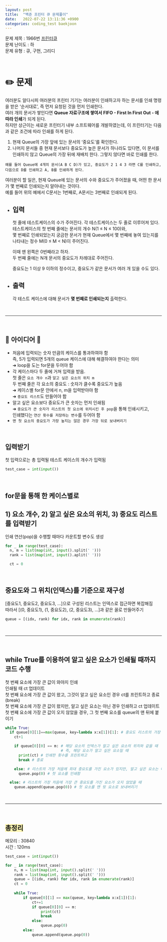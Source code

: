 ```yaml
---
layout: post
title:  "백준 프린터 큐 문제풀이"
date:   2022-07-22 13:11:36 +0900
categories: coding_test baekjoon
---
```


문제 제목 : 1966번 [프린터큐]  
문제 난이도 : 하   
문제 유형 : 큐, 구현, 그리디


<br>   

# ✏️ 문제

여러분도 알다시피 여러분의 프린터 기기는 여러분이 인쇄하고자 하는 문서를 인쇄 명령을 받은 ‘순서대로’, 즉 먼저 요청된 것을 먼저 인쇄한다.     
여러 개의 문서가 쌓인다면 **Queue 자료구조에 쌓여서 FIFO - First In First Out - 에 따라 인쇄**가 되게 된다.    
하지만 상근이는 새로운 프린터기 내부 소프트웨어를 개발하였는데, 이 프린터기는 다음과 같은 조건에 따라 인쇄를 하게 된다.   
  1. 현재 Queue의 가장 앞에 있는 문서의 ‘중요도’를 확인한다.
  2. 나머지 문서들 중 현재 문서보다 중요도가 높은 문서가 하나라도 있다면, 이 문서를 인쇄하지 않고 Queue의 가장 뒤에 재배치 한다. 그렇지 않다면 바로 인쇄를 한다.    
 
    예를 들어 Queue에 4개의 문서(A B C D)가 있고, 중요도가 2 1 4 3 라면 C를 인쇄하고, 다음으로 D를 인쇄하고 A, B를 인쇄하게 된다.

여러분이 할 일은, 현재 Queue에 있는 문서의 수와 중요도가 주어졌을 때, 어떤 한 문서가 몇 번째로 인쇄되는지 알아내는 것이다.      
예를 들어 위의 예에서 C문서는 1번째로, A문서는 3번째로 인쇄되게 된다.

- ## 입력   
  첫 줄에 테스트케이스의 수가 주어진다. 각 테스트케이스는 두 줄로 이루어져 있다.      
  테스트케이스의 첫 번째 줄에는 문서의 개수 N(1 ≤ N ≤ 100)와,    
  몇 번째로 인쇄되었는지 궁금한 문서가 현재 Queue에서 몇 번째에 놓여 있는지를 나타내는 정수 M(0 ≤ M < N)이 주어진다.

  이때 맨 왼쪽은 0번째라고 하자.    
  두 번째 줄에는 N개 문서의 중요도가 차례대로 주어진다.     
  
  중요도는 1 이상 9 이하의 정수이고, 중요도가 같은 문서가 여러 개 있을 수도 있다.

- ## 출력
  각 테스트 케이스에 대해 문서가 **몇 번째로 인쇄되는지** 출력한다.    


<br> 

--- 

<br>


## 🔔 아이디어 🔔
* 처음에 입력되는 숫자 만큼의 케이스를 통과하여야 함         
  즉, 5가 입력되면 5개의 queue 케이스에 대해 해결하여야 한다는 의미        
  ➜ loop을 도는 for문을 두어야 함        
* 각 케이스마다 두 줄에 거쳐 입력을 받음.     
  첫 줄은 `요소 개수 n`과 `알고 싶은 요소의 위치 m`    
  두 번째 줄은 각 요소의 중요도 : 숫자가 클수록 중요도가 높음      
  ➜ 케이스별 for문 안에서 n, m을 입력받아야 함     
  ➜ `중요도 리스트`도 만들어야 함   
* 알고 싶은 요소보다 중요도가 큰 숫자는 먼저 인쇄됨             
  ➜ `중요도가 큰 숫자가 리스트의 첫 요소에 위치시킨 후 pop`을 통해 인쇄시키고,      
  인쇄했다는 `연산 횟수를 저장하는 변수`를 두어야 함            
* `맨 첫 요소의 중요도가 가장 높지는 않은 경우 가장 뒤로 보내버리기`   


<br>


## 입력받기
첫 입력으로는 총 입력될 테스트 케이스의 개수가 입력됨        
``` python 
test_case = int(input())
```


<br>


## for문을 통해 한 케이스별로 
## 1) 요소 개수, 2) 알고 싶은 요소의 위치, 3) 중요도 리스트를 입력받기
인쇄 연산(pop)을 수행할 때마다 카운트할 변수도 생성
``` python
for _ in range(test_case):
  n, m = list(map(int, input().split(' ')))
  rank = list(map(int, input().aplit(' ')))

  ct = 0
```


<br>


## 중요도와 그 위치(인덱스)를 기준으로 재구성
[중요도1, 중요도2, 중요도3, ...]으로 구성된 리스트는 인덱스로 접근하면 복잡해짐    
따라서 [(0, 중요도1), (1, 중요도2), (2, 중요도3), ...]과 같은 꼴로 만들어주기    
``` python
queue = [(idx, rank) for idx, rank in enumerate(rank)]
```


<br>


--- 

<br>


## while True를 이용하여 알고 싶은 요소가 인쇄될 때까지 코드 수행
첫 번째 요소에 가장 큰 값이 와야지 인쇄    
인쇄될 때 ct 업데이트    
첫 번째 요소에 가장 큰 값이 왔고, 그것이 알고 싶은 요소인 경우 ct를 프린트하고 종료(break)    
첫 번째 요소에 가장 큰 값이 왔지만, 알고 싶은 요소는 아닌 경우 인쇄하고 ct 업데이트    
첫 번쨰 요소에 가장 큰 값이 오지 않았을 경우, 그 첫 번째 요소를 queue의 맨 뒤에 붙이기    
``` python
while True:
  if queue[0][1]==max(queue, key=lambda x:x[1])[1]: # 중요도 리스트의 가장 첫 번째 값(인덱스 아닌 중요도)가 해당 리스트 최댓값인 경우
    ct+1

    if queue[0][0] == m: # 해당 요소의 인덱스가 알고 싶은 요소의 위치와 같을 때
                         # 즉, 해당 요소가 알고 싶은 요소일 때
      print(ct) # 인쇄한 횟수를 프린트하고 
      break # 종료

    else: # 리스트의 가장 처음에 최대 중요도를 가진 요소가 있지만, 알고 싶은 요소는 아닐 때
      queue.pop(0) # 첫 요소를 인쇄함

  else: # 리스트의 가장 처음에 가장 큰 중요도를 가진 요소가 오지 않았을 때
    queue.append(queue.pop(0)) # 첫 요소를 맨 뒷 요소로 보내버리기
```


<br>


--- 

<br>



## <span style="background-color:#fff5b1;">총정리</span>    
메모리 : 30840     
시간 : 120ms   
``` python
test_case = int(input())

for _ in range(test_case):
    n, m = list(map(int, input().split(' ')))
    rank = list(map(int, input().split(' ')))
    queue = [(idx, rank) for idx, rank in enumerate(rank)]
    ct = 0
    
    while True:
        if queue[0][1] == max(queue, key=lambda x:x[1])[1]:
            ct+=1
            if queue[0][0] == m:
                print(ct)
                break
            else:
                queue.pop(0)
        else:
            queue.append(queue.pop(0))
```

[프린터큐]: https://www.acmicpc.net/problem/1966